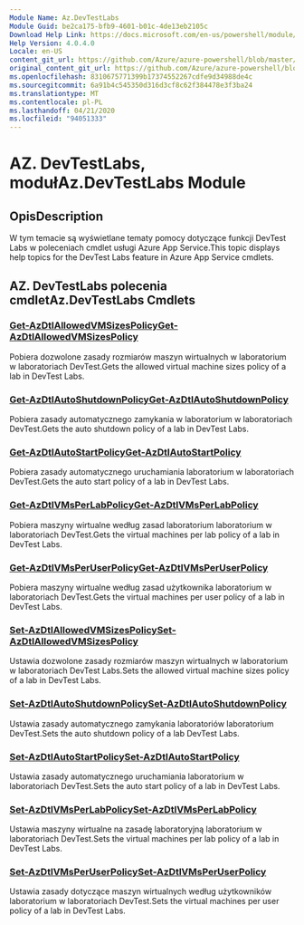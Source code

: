 ```yaml
---
Module Name: Az.DevTestLabs
Module Guid: be2ca175-bfb9-4601-b01c-4de13eb2105c
Download Help Link: https://docs.microsoft.com/en-us/powershell/module/az.devtestlabs
Help Version: 4.0.4.0
Locale: en-US
content_git_url: https://github.com/Azure/azure-powershell/blob/master/src/DevTestLabs/DevTestLabs/help/Az.DevTestLabs.md
original_content_git_url: https://github.com/Azure/azure-powershell/blob/master/src/DevTestLabs/DevTestLabs/help/Az.DevTestLabs.md
ms.openlocfilehash: 8310675771399b17374552267cdfe9d34988de4c
ms.sourcegitcommit: 6a91b4c545350d316d3cf8c62f384478e3f3ba24
ms.translationtype: MT
ms.contentlocale: pl-PL
ms.lasthandoff: 04/21/2020
ms.locfileid: "94051333"
---
```

# <span data-ttu-id="7a7bf-101">AZ. DevTestLabs, moduł</span><span class="sxs-lookup"><span data-stu-id="7a7bf-101">Az.DevTestLabs Module</span></span>
## <span data-ttu-id="7a7bf-102">Opis</span><span class="sxs-lookup"><span data-stu-id="7a7bf-102">Description</span></span>
<span data-ttu-id="7a7bf-103">W tym temacie są wyświetlane tematy pomocy dotyczące funkcji DevTest Labs w poleceniach cmdlet usługi Azure App Service.</span><span class="sxs-lookup"><span data-stu-id="7a7bf-103">This topic displays help topics for the DevTest Labs feature in Azure App Service cmdlets.</span></span>

## <span data-ttu-id="7a7bf-104">AZ. DevTestLabs polecenia cmdlet</span><span class="sxs-lookup"><span data-stu-id="7a7bf-104">Az.DevTestLabs Cmdlets</span></span>
### [<span data-ttu-id="7a7bf-105">Get-AzDtlAllowedVMSizesPolicy</span><span class="sxs-lookup"><span data-stu-id="7a7bf-105">Get-AzDtlAllowedVMSizesPolicy</span></span>](Get-AzDtlAllowedVMSizesPolicy.md)
<span data-ttu-id="7a7bf-106">Pobiera dozwolone zasady rozmiarów maszyn wirtualnych w laboratorium w laboratoriach DevTest.</span><span class="sxs-lookup"><span data-stu-id="7a7bf-106">Gets the allowed virtual machine sizes policy of a lab in DevTest Labs.</span></span>

### [<span data-ttu-id="7a7bf-107">Get-AzDtlAutoShutdownPolicy</span><span class="sxs-lookup"><span data-stu-id="7a7bf-107">Get-AzDtlAutoShutdownPolicy</span></span>](Get-AzDtlAutoShutdownPolicy.md)
<span data-ttu-id="7a7bf-108">Pobiera zasady automatycznego zamykania w laboratorium w laboratoriach DevTest.</span><span class="sxs-lookup"><span data-stu-id="7a7bf-108">Gets the auto shutdown policy of a lab in DevTest Labs.</span></span>

### [<span data-ttu-id="7a7bf-109">Get-AzDtlAutoStartPolicy</span><span class="sxs-lookup"><span data-stu-id="7a7bf-109">Get-AzDtlAutoStartPolicy</span></span>](Get-AzDtlAutoStartPolicy.md)
<span data-ttu-id="7a7bf-110">Pobiera zasady automatycznego uruchamiania laboratorium w laboratoriach DevTest.</span><span class="sxs-lookup"><span data-stu-id="7a7bf-110">Gets the auto start policy of a lab in DevTest Labs.</span></span>

### [<span data-ttu-id="7a7bf-111">Get-AzDtlVMsPerLabPolicy</span><span class="sxs-lookup"><span data-stu-id="7a7bf-111">Get-AzDtlVMsPerLabPolicy</span></span>](Get-AzDtlVMsPerLabPolicy.md)
<span data-ttu-id="7a7bf-112">Pobiera maszyny wirtualne według zasad laboratorium laboratorium w laboratoriach DevTest.</span><span class="sxs-lookup"><span data-stu-id="7a7bf-112">Gets the virtual machines per lab policy of a lab in DevTest Labs.</span></span>

### [<span data-ttu-id="7a7bf-113">Get-AzDtlVMsPerUserPolicy</span><span class="sxs-lookup"><span data-stu-id="7a7bf-113">Get-AzDtlVMsPerUserPolicy</span></span>](Get-AzDtlVMsPerUserPolicy.md)
<span data-ttu-id="7a7bf-114">Pobiera maszyny wirtualne według zasad użytkownika laboratorium w laboratoriach DevTest.</span><span class="sxs-lookup"><span data-stu-id="7a7bf-114">Gets the virtual machines per user policy of a lab in DevTest Labs.</span></span>

### [<span data-ttu-id="7a7bf-115">Set-AzDtlAllowedVMSizesPolicy</span><span class="sxs-lookup"><span data-stu-id="7a7bf-115">Set-AzDtlAllowedVMSizesPolicy</span></span>](Set-AzDtlAllowedVMSizesPolicy.md)
<span data-ttu-id="7a7bf-116">Ustawia dozwolone zasady rozmiarów maszyn wirtualnych w laboratorium w laboratoriach DevTest Labs.</span><span class="sxs-lookup"><span data-stu-id="7a7bf-116">Sets the allowed virtual machine sizes policy of a lab in DevTest Labs.</span></span>

### [<span data-ttu-id="7a7bf-117">Set-AzDtlAutoShutdownPolicy</span><span class="sxs-lookup"><span data-stu-id="7a7bf-117">Set-AzDtlAutoShutdownPolicy</span></span>](Set-AzDtlAutoShutdownPolicy.md)
<span data-ttu-id="7a7bf-118">Ustawia zasady automatycznego zamykania laboratoriów laboratorium DevTest.</span><span class="sxs-lookup"><span data-stu-id="7a7bf-118">Sets the auto shutdown policy of a lab DevTest Labs.</span></span>

### [<span data-ttu-id="7a7bf-119">Set-AzDtlAutoStartPolicy</span><span class="sxs-lookup"><span data-stu-id="7a7bf-119">Set-AzDtlAutoStartPolicy</span></span>](Set-AzDtlAutoStartPolicy.md)
<span data-ttu-id="7a7bf-120">Ustawia zasady automatycznego uruchamiania laboratorium w laboratoriach DevTest.</span><span class="sxs-lookup"><span data-stu-id="7a7bf-120">Sets the auto start policy of a lab in DevTest Labs.</span></span>

### [<span data-ttu-id="7a7bf-121">Set-AzDtlVMsPerLabPolicy</span><span class="sxs-lookup"><span data-stu-id="7a7bf-121">Set-AzDtlVMsPerLabPolicy</span></span>](Set-AzDtlVMsPerLabPolicy.md)
<span data-ttu-id="7a7bf-122">Ustawia maszyny wirtualne na zasadę laboratoryjną laboratorium w laboratoriach DevTest.</span><span class="sxs-lookup"><span data-stu-id="7a7bf-122">Sets the virtual machines per lab policy of a lab in DevTest Labs.</span></span>

### [<span data-ttu-id="7a7bf-123">Set-AzDtlVMsPerUserPolicy</span><span class="sxs-lookup"><span data-stu-id="7a7bf-123">Set-AzDtlVMsPerUserPolicy</span></span>](Set-AzDtlVMsPerUserPolicy.md)
<span data-ttu-id="7a7bf-124">Ustawia zasady dotyczące maszyn wirtualnych według użytkowników laboratorium w laboratoriach DevTest.</span><span class="sxs-lookup"><span data-stu-id="7a7bf-124">Sets the virtual machines per user policy of a lab in DevTest Labs.</span></span>

